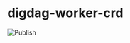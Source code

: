 # digdag-worker-crd

![Publish](https://github.com/TrsNium/digdag-worker-crd/workflows/Publish/badge.svg)

